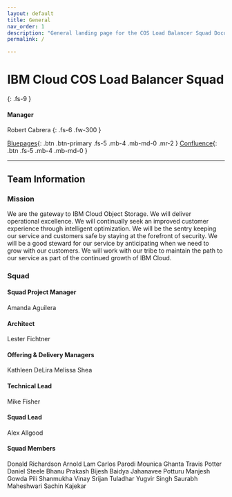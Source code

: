 ```yaml
---
layout: default
title: General
nav_order: 1
description: "General landing page for the COS Load Balancer Squad Documentation."
permalink: /

---
```


# IBM Cloud COS Load Balancer Squad
{: .fs-9 }

#### Manager
Robert Cabrera
{: .fs-6 .fw-300 }

[Bluepages](https://w3.ibm.com/bluepages/profile.html?uid=2G7400897){: .btn .btn-primary .fs-5 .mb-4 .mb-md-0 .mr-2 } [Confluence](https://confluence.softlayer.local/display/STORAGE/Load+Balancing+Squad){: .btn .fs-5 .mb-4 .mb-md-0 }

---

## Team Information

### Mission

We are the gateway to IBM Cloud Object Storage. We will deliver operational excellence. We will continually seek an improved  customer experience through intelligent optimization.  We will be the sentry keeping our service and customers safe by staying at the forefront of security. We will be a good steward for our service by anticipating when we need to grow with our customers.  We will work with our tribe to maintain the path to our service as part of the continued growth of IBM Cloud.  

### Squad

#### Squad Project Manager 
Amanda Aguilera 

#### Architect
Lester Fichtner

#### Offering & Delivery Managers
Kathleen DeLira
Melissa Shea

#### Technical Lead
Mike Fisher

#### Squad Lead
Alex Allgood


#### Squad Members

Donald Richardson
Arnold Lam
Carlos Parodi
Mounica Ghanta
Travis Potter
Daniel Steele
Bhanu Prakash
Bijesh Baidya
Jahanavee Potturu
Manjesh Gowda
Pili Shanmukha Vinay
Srijan Tuladhar
Yugvir Singh
Saurabh Maheshwari
Sachin Kajekar